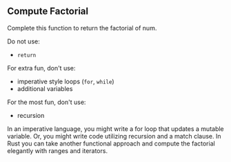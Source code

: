 ﻿## Compute Factorial

Complete this function to return the factorial of num.

Do not use:
- `return`

For extra fun, don't use:
- imperative style loops (`for`, `while`)
- additional variables

For the most fun, don't use:
- recursion

<div class="hint">
In an imperative language, you might write a for loop that updates
a mutable variable. Or, you might write code utilizing recursion
and a match clause. In Rust you can take another functional
approach and compute the factorial elegantly with ranges and iterators.
</div>
